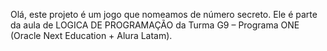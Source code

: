 Olá, este projeto é um jogo que nomeamos de número secreto. Ele é parte da aula de LOGICA DE PROGRAMAÇÃO da Turma G9 – Programa ONE (Oracle Next Education + Alura Latam).
